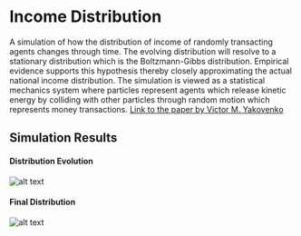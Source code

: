 # Income Distribution 
A simulation of how the distribution of income of randomly transacting agents changes through time. The evolving distribution will resolve to a 
stationary distribution which is the Boltzmann-Gibbs distribution. Empirical evidence supports this hypothesis thereby closely approximating the
actual national income distribution. The simulation is viewed as a statistical mechanics system where particles represent agents which release
kinetic energy by colliding with other particles through random motion which represents money transactions. 
[Link to the paper by Victor M. Yakovenko](https://arxiv.org/abs/1204.6483)

## Simulation Results 
#### Distribution Evolution 
![alt text](https://github.com/claCase97/Income-Distribution/blob/master/figures/animation.gif?raw=True)
#### Final Distribution 
![alt text](https://github.com/claCase97/Income-Distribution/blob/master/figures/0_iter_10000000_ag_400.png?raw=True)

